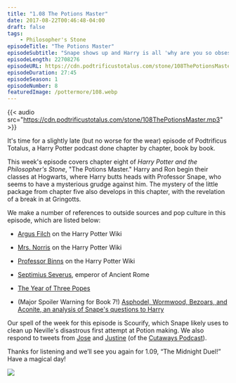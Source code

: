 ```yaml
---
title: "1.08 The Potions Master"
date: 2017-08-22T00:46:48-04:00
draft: false
tags:
    - Philosopher's Stone
episodeTitle: "The Potions Master"
episodeSubtitle: "Snape shows up and Harry is all 'why are you so obsessed with me?'"
episodeLength: 22708276
episodeURL: https://cdn.podtrificustotalus.com/stone/108ThePotionsMaster.mp3
episodeDuration: 27:45
episodeSeason: 1
episodeNumber: 8
featuredImage: /pottermore/108.webp
---
```


{{< audio src="https://cdn.podtrificustotalus.com/stone/108ThePotionsMaster.mp3" >}}

It's time for a slightly late (but no worse for the wear) episode of Podtrificus Totalus, a Harry Potter podcast done chapter by chapter, book by book.

This week's episode covers chapter eight of *Harry Potter and the Philosopher's Stone*, "The Potions Master." Harry and Ron begin their classes at Hogwarts, where Harry butts heads with Professor Snape, who seems to have a mysterious grudge against him. The mystery of the little package from chapter five also develops in this chapter, with the revelation of a break in at Gringotts.

We make a number of references to outside sources and pop culture in this episode, which are listed below:

- [Argus Filch](http://harrypotter.wikia.com/wiki/Argus_Filch) on the Harry Potter Wiki

- [Mrs. Norris](http://harrypotter.wikia.com/wiki/Mrs_Norris) on the Harry Potter Wiki

- [Professor Binns](http://harrypotter.wikia.com/wiki/Cuthbert_Binns) on the Harry Potter Wiki

- [Septimius Severus](http://www.ancient.eu/Septimius_Severus/), emperor of Ancient Rome

- [The Year of Three Popes](https://en.wikipedia.org/wiki/Year_of_Three_Popes)

- (Major Spoiler Warning for Book 7!) [Asphodel, Wormwood, Bezoars, and Aconite, an analysis of Snape's questions to Harry](https://expatronum.wordpress.com/2010/04/26/asphodel-wormwood-bezoars-and-aconite/)

Our spell of the week for this episode is Scourify, which Snape likely uses to clean up Neville's disastrous first attempt at Potion making. We also respond to tweets from [Jose](https://twitter.com/joseluissolo) and [Justine](https://twitter.com/mixtapemontage) (of the [Cutaways Podcast](http://www.thecutaways.com/)).

Thanks for listening and we’ll see you again for 1.09, “The Midnight Duel!” Have a magical day!

<img class="chapterArt" src="/chapter/108.webp" />
